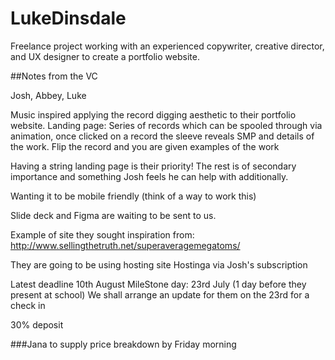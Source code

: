 # LukeDinsdale
Freelance project working with an experienced copywriter, creative director, and UX designer to create a portfolio website.

##Notes from the VC

Josh, Abbey, Luke 

Music inspired applying the record digging aesthetic to their portfolio website.
Landing page: Series of records which can be spooled through via animation, once clicked on a record the sleeve reveals SMP and details of the work. Flip the record and you are given examples of the work 

Having a string landing page is their priority! The rest is of secondary importance and something Josh feels he can help with additionally.

Wanting it to be mobile friendly (think of a way to work this)

Slide deck and Figma are waiting to be sent to us. 

Example of site they sought inspiration from: http://www.sellingthetruth.net/superaveragemegatoms/

They are going to be using hosting site Hostinga via Josh's subscription

Latest deadline 10th August
MileStone day: 23rd July (1 day before they present at school) We shall arrange an update for them on the 23rd for a check in

30% deposit

###Jana to supply price breakdown by Friday morning
